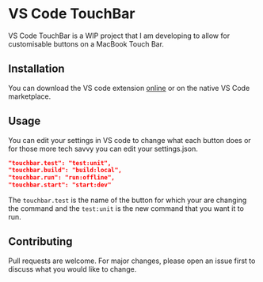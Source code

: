 # VS Code TouchBar

VS Code TouchBar is a WIP project that I am developing to allow for customisable buttons on a MacBook Touch Bar.

## Installation

You can download the VS code extension [online](https://marketplace.visualstudio.com/items?itemName=Maruan-Alush.vs-code-touchbar) or on the native VS Code marketplace.

## Usage

You can edit your settings in VS code to change what each button does or for those more tech savvy you can edit your settings.json.

```json
"touchbar.test": "test:unit",
"touchbar.build": "build:local",
"touchbar.run": "run:offline",
"touchbar.start": "start:dev"
```
The ```touchbar.test``` is the name of the button for which your are changing the command and the ```test:unit``` is the new command that you want it to run.

## Contributing
Pull requests are welcome. For major changes, please open an issue first to discuss what you would like to change.